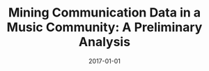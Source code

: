 ---
title: "Mining Communication Data in a Music Community: A Preliminary Analysis"
collection: publications
category: conferences
permalink: /publication/2017-01-01-Mining-Communication-Data-in-a-Music-Community-A-Preliminary-Analysis
date: 2017-01-01
venue: 'In Proc. of Current Trends in Web Engineering - ICWE 2017 International Workshops, Liquid Multi-Device Software and EnWoT, practi-O-web, NLPIT, SoWeMine, Rome, Italy, June 5-8, 2017, Revised Selected Papers'
paperurl: 'https://doi.org/10.1007/978-3-319-74433-9\_22'
citation: ' Fabio Calefato,  Giuseppe Iaffaldano,  Filippo Lanubile,  Antonio Lategano,  Nicole Novielli, &quot;Mining Communication Data in a Music Community: A Preliminary Analysis.&quot; <i>In Proc. of Current Trends in Web Engineering - ICWE 2017 International Workshops, Liquid Multi-Device Software and EnWoT, practi-O-web, NLPIT, SoWeMine, Rome, Italy, June 5-8, 2017, Revised Selected Papers</i>, 2017. DOI: <a href="https://doi.org/10.1007/978-3-319-74433-9\_22">10.1007/978-3-319-74433-9\_22</a>.'
doi: 10.1007/978-3-319-74433-9\_22'
---